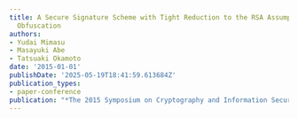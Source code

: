```yaml
---
title: A Secure Signature Scheme with Tight Reduction to the RSA Assumption from Indistinguishability
  Obfuscation
authors:
- Yudai Mimasu
- Masayuki Abe
- Tatsuaki Okamoto
date: '2015-01-01'
publishDate: '2025-05-19T18:41:59.613684Z'
publication_types:
- paper-conference
publication: "*The 2015 Symposium on Cryptography and Information Security (SCIS'15)*"
---
```

